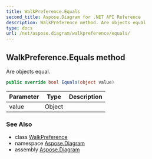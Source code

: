 ```yaml
---
title: WalkPreference.Equals
second_title: Aspose.Diagram for .NET API Reference
description: WalkPreference method. Are objects equal
type: docs
url: /net/aspose.diagram/walkpreference/equals/
---
```

## WalkPreference.Equals method

Are objects equal.

```csharp
public override bool Equals(object value)
```

| Parameter | Type | Description |
| --- | --- | --- |
| value | Object |  |

### See Also

* class [WalkPreference](../)
* namespace [Aspose.Diagram](../../walkpreference/)
* assembly [Aspose.Diagram](../../../)


